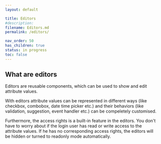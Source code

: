 ```yaml
---
layout: default

title: Editors
#description:
filename: Editors.md
permalink: /editors/

nav_order: 50
has_children: true
status: in progress
toc: false
---
```


## What are editors

Editors are reusable components, which can be used to show and edit attribute values.

With editors attribute values can be represented in different ways (like checkbox, combobox, date time picker etc.) and their behaviors (like validation, suggestion, event handler etc.) can be compeletely customised.

Furthermore, the access rights is a built-in feature in the editors. You don't have to worry about if the login user has read or write access to the attribute values. If he has no corresponding access rights, the editors will be hidden or turned to readonly mode automatically.
